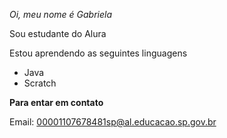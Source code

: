 *Oi, meu nome é Gabriela*

Sou estudante do Alura

Estou aprendendo as seguintes linguagens
* Java
* Scratch

**Para entar em contato**

Email: 00001107678481sp@al.educacao.sp.gov.br 
